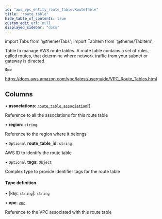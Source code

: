 ```yaml
---
id: "aws_vpc_entity_route_table.RouteTable"
title: "route_table"
hide_table_of_contents: true
custom_edit_url: null
displayed_sidebar: "docs"
---
```


import Tabs from '@theme/Tabs';
import TabItem from '@theme/TabItem';

Table to manage AWS route tables.
A route table contains a set of rules, called routes, that determine where network traffic from your subnet or gateway is directed.

**`See`**

https://docs.aws.amazon.com/vpc/latest/userguide/VPC_Route_Tables.html

## Columns

• **associations**: [`route_table_association`](aws_vpc_entity_route_table_association.RouteTableAssociation.md)[]

Reference to all the associations for this route table

• **region**: `string`

Reference to the region where it belongs

• `Optional` **route\_table\_id**: `string`

AWS ID to identify the route table

• `Optional` **tags**: `Object`

Complex type to provide identifier tags for the route table

#### Type definition

▪ [key: `string`]: `string`

• **vpc**: [`vpc`](aws_vpc_entity_vpc.Vpc.md)

Reference to the VPC associated with this route table
